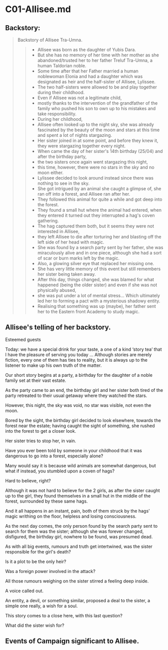 # C01-Allisee.md

## Backstory:
> Backstory of Allisee Tra-Umna.
>> - Allisee was born as the daughter of Yubis Dara. 
>> - But she has no memory of her time with her mother as she abandoned/trusted her to her father Treluf Tra-Umna, a human Taldorian noble. 
>> - Some time after that her Father married a human noblewoman Elonia and had a daughter which was designated as heir and the half-sister of Allisee, Lylissee. 
>> - The two half-sisters were allowed to be and play together during their childhood. 
>> - Even if Allisee was not a legitimate child, 
>> - mostly thanks to the intervention of the grandfather of the family who pushed his son to own up to his mistakes and take responsibility. 
>> - During her childhood, 
>> - Allisee often looked up to the night sky, she was already fascinated by the beauty of the moon and stars at this time and spent a lot of nights stargazing. 
>> - Her sister joined in at some point, and before they knew it, they were stargazing together every night. 
>> - When came the day of her sister's 14th birthday (25/04) and after the birthday party, 
>> - the two sisters once again went stargazing this night, 
>> - this time, however, there were no stars in the sky and no moon either. 
>> - Lylissee decided to look around instead since there was nothing to see in the sky. 
>> - She got intrigued by an animal she caught a glimpse of, she ran off into a forest, and Allisee ran after her. 
>> - They followed this animal for quite a while and got deep into the forest. 
>> - They found a small hut where the animal had entered, when they entered it turned out they interrupted a hag's coven gathering. 
>> - The hag captured them both, but it seems they were not interested in Allisee, 
>> - they left Allisee to die after torturing her and blasting off the left side of her head with magic. 
>> - She was found by a search party sent by her father, she was miraculously alive and in one piece, although she had a sort of scar or burn marks left by the magic. 
>> - Also, a glowing silver eye that replaced her missing one. 
>> - She has very little memory of this event but still remembers her sister being taken away. 
>> - After this day, things changed, she was blamed for what happened (being the older sister) and even if she was not physically abused, 
>> - she was put under a lot of mental stress... Which ultimately led her to forming a pact with a mysterious shadowy entity. 
>> - Realising that something was up (maybe), her father sent her to the Eastern front Academy to study magic.

## Allisee's telling of her backstory.

Esteemed guests

Today:
we have a special drink for your taste, a one of a kind ‘story tea’ that I have the pleasure of serving you today ...
Although stories are merely fiction, every one of them has ties to reality, but it is always up to the listener to make up his own truth of the matter.

Our short story begins at a party, a birthday for the daughter of a noble family set at their vast estate.

As the party came to an end, the birthday girl and her sister both tired of the party retreated to their usual getaway where they watched the stars. 

However, this night, the sky was void, no star was visible, not even the moon.

Bored by the sight, the birthday girl decided to look elsewhere, towards the forest near the estate; having caught the sight of something, she rushed into the forest to get a closer look. 

Her sister tries to stop her, in vain.

Have you ever been told by someone in your childhood that it was dangerous to go into a forest, especially alone? 

Many would say it is because wild animals are somewhat dangerous, but what if instead, you stumbled upon a coven of hags? 

Hard to believe, right? 

Although it was not hard to believe for the 2 girls, as after the sister caught up to the girl, they found themselves in a small hut in the middle of the forest, surrounded by these same hags. 

And it all happens in an instant, pain, both of them struck by the hags’ magic writhing on the floor, helpless and losing consciousness.

As the next day comes, the only person found by the search party sent to search for them was the sister; although she was forever changed, disfigured, the birthday girl, nowhere to be found, was presumed dead. 

As with all big events, rumours and truth get intertwined, was the sister responsible for the girl's death? 

Is it a plot to be the only heir? 

Was a foreign power involved in the attack?

All those rumours weighing on the sister stirred a feeling deep inside. 

A voice called out. 

An entity, a devil, or something similar, proposed a deal to the sister, a simple one really, a wish for a soul.

This story comes to a close here, with this last question?

What did the sister wish for?

## Events of Campaign significant to Allisee.
